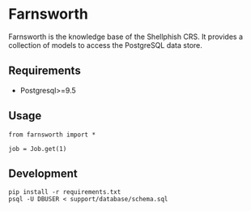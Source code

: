 # Farnsworth

Farnsworth is the knowledge base of the Shellphish CRS.
It provides a collection of models to access the PostgreSQL data store.


## Requirements

* Postgresql>=9.5


## Usage

```
from farnsworth import *

job = Job.get(1)
```


## Development

    pip install -r requirements.txt
    psql -U DBUSER < support/database/schema.sql

